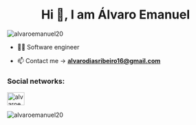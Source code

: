 <h1 align="center">Hi 👋, I am Álvaro Emanuel</h1>

<p align="left"> <img src="https://komarev.com/ghpvc/?username=alvaroemanuel20&label=Profile%20views&color=0e75b6&style=flat" alt="alvaroemanuel20" /> </p>

- 👨‍💻 Software engineer

- 📫 Contact me -> **alvarodiasribeiro16@gmail.com**

<h3 align="left">Social networks:</h3>
<p align="left">
<a href="https://linkedin.com/in/alvaroemanuel20" target="blank"><img align="center" src="https://raw.githubusercontent.com/rahuldkjain/github-profile-readme-generator/master/src/images/icons/Social/linked-in-alt.svg" alt="alvaroemanuel20" height="30" width="40" /></a>
</p>

<p><img align="center" src="https://github-readme-streak-stats.herokuapp.com/?user=alvaroemanuel20&" alt="alvaroemanuel20" /></p>

